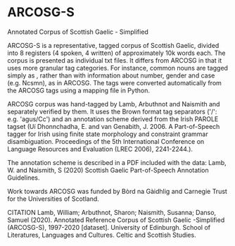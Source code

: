 # ARCOSG-S
Annotated Corpus of Scottish Gaelic - Simplified

ARCOSG-S is a representative, tagged corpus of Scottish Gaelic, divided into 8 registers (4 spoken, 4 written) of approximately 10k words each. The corpus is presented as individual txt files. It differs from ARCOSG in that it uses more granular tag categories. For instance, common nouns are tagged simply as <Nc>, rather than with information about number, gender and case (e.g. Ncsmn), as in ARCOSG. The tags were converted automatically from the ARCOSG tags using a mapping file in Python. 

ARCOSG corpus was hand-tagged by Lamb, Arbuthnot and Naismith and separately verified by them. It uses the Brown format tag separators ('/': e.g. 'agus/Cc') and an annotation scheme derived from the Irish PAROLE tagset (Uí Dhonnchadha, E. and van Genabith, J. 2006. A Part-of-Speech tagger for Irish using finite state morphology and constraint grammar disambiguation. Proceedings of the 5th International Conference on Language Resources and Evaluation (LREC 2006), 2241-2244.).   

The annotation scheme is described in a PDF included with the data: Lamb, W. and Naismith, S (2020) Scottish Gaelic Part-of-Speech Annotation Guidelines. 
 
Work towards ARCOSG was funded by Bòrd na Gàidhlig and Carnegie Trust for the Universities of Scotland.

CITATION
Lamb, William; Arbuthnot, Sharon; Naismith, Susanna; Danso, Samuel (2020). Annotated Reference Corpus of Scottish Gaelic -Simplified (ARCOSG-S), 1997-2020 [dataset]. University of Edinburgh. School of Literatures, Languages and Cultures. Celtic and Scottish Studies. 
